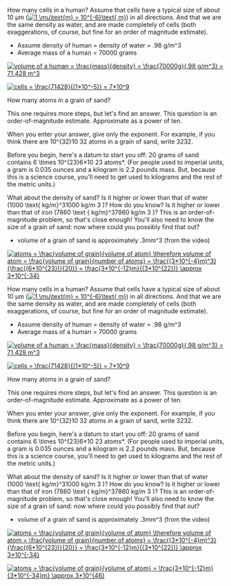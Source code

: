 How many cells in a human? Assume that cells have a typical size of about 10 µm (<a href="https://www.codecogs.com/eqnedit.php?latex=1&space;\mu\text{m}&space;=&space;10^{-6}\text{&space;m}" target="_blank"><img src="https://latex.codecogs.com/gif.latex?1&space;\mu\text{m}&space;=&space;10^{-6}\text{&space;m}" title="1 \mu\text{m} = 10^{-6}\text{ m}" /></a>) in all directions. And that we are the same density as water, and are made completely of cells (both exaggerations, of course, but fine for an order of magnitude estimate).

* Assume density of human = density of water = .98 g/m^3
* Average mass of a human = 70000 grams

<a href="https://www.codecogs.com/eqnedit.php?latex=volume&space;of&space;a&space;human&space;=&space;\frac{mass}{density}&space;=&space;\frac{70000g}{.98&space;g/m^3}&space;=&space;71,428&space;m^3" target="_blank"><img src="https://latex.codecogs.com/gif.latex?volume&space;of&space;a&space;human&space;=&space;\frac{mass}{density}&space;=&space;\frac{70000g}{.98&space;g/m^3}&space;=&space;71,428&space;m^3" title="volume of a human = \frac{mass}{density} = \frac{70000g}{.98 g/m^3} = 71,428 m^3" /></a>

<a href="https://www.codecogs.com/eqnedit.php?latex=cells&space;=&space;\frac{71428}{(1*10^-5)}&space;=&space;7*10^9" target="_blank"><img src="https://latex.codecogs.com/gif.latex?cells&space;=&space;\frac{71428}{(1*10^-5)}&space;=&space;7*10^9" title="cells = \frac{71428}{(1*10^-5)} = 7*10^9" /></a>

How many atoms in a grain of sand?

This one requires more steps, but let's find an answer. This question is an order-of-magnitude estimate. Approximate as a power of ten.

When you enter your answer, give only the exponent. For example, if you think there are 10^{32}10
32
  atoms in a grain of sand, write 3232.

Before you begin, here's a datum to start you off: 20 grams of sand contains 6 \times 10^{23}6×10
23
 atoms*. (For people used to imperial units, a gram is 0.035 ounces and a kilogram is 2.2 pounds mass. But, because this is a science course, you'll need to get used to kilograms and the rest of the metric units.)

What about the density of sand? Is it higher or lower than that of water (1000 \text{ kg/m}^31000 kg/m
3
 )? How do you know? Is it higher or lower than that of iron (7860 \text { kg/m}^37860 kg/m 
3
 )? This is an order-of-magnitude problem, so that's close enough! You'll also need to know the size of a grain of sand: now where could you possibly find that out?

 * volume of a grain of sand is approximately .3mm^3 (from the video)

 <a href="https://www.codecogs.com/eqnedit.php?latex=atoms&space;=&space;\frac{volume&space;of&space;grain}{volume&space;of&space;atom}&space;\therefore&space;volume&space;of&space;atom&space;=&space;\frac{volume&space;of&space;grain}{number&space;of&space;atoms}&space;=&space;\frac{(3*10^{-4}m)^3}{\frac{(6*10^{23})}{20}}&space;=&space;\frac{3*10^{-12}m}{(3*10^{22})}&space;\approx&space;3*10^{-34}" target="_blank"><img src="https://latex.codecogs.com/gif.latex?atoms&space;=&space;\frac{volume&space;of&space;grain}{volume&space;of&space;atom}&space;\therefore&space;volume&space;of&space;atom&space;=&space;\frac{volume&space;of&space;grain}{number&space;of&space;atoms}&space;=&space;\frac{(3*10^{-4}m)^3}{\frac{(6*10^{23})}{20}}&space;=&space;\frac{3*10^{-12}m}{(3*10^{22})}&space;\approx&space;3*10^{-34}" title="atoms = \frac{volume of grain}{volume of atom} \therefore volume of atom = \frac{volume of grain}{number of atoms} = \frac{(3*10^{-4}m)^3}{\frac{(6*10^{23})}{20}} = \frac{3*10^{-12}m}{(3*10^{22})} \approx 3*10^{-34}" /></a>

How many cells in a human? Assume that cells have a typical size of about 10 µm (<a href="https://www.codecogs.com/eqnedit.php?latex=1&space;\mu\text{m}&space;=&space;10^{-6}\text{&space;m}" target="_blank"><img src="https://latex.codecogs.com/gif.latex?1&space;\mu\text{m}&space;=&space;10^{-6}\text{&space;m}" title="1 \mu\text{m} = 10^{-6}\text{ m}" /></a>) in all directions. And that we are the same density as water, and are made completely of cells (both exaggerations, of course, but fine for an order of magnitude estimate).

* Assume density of human = density of water = .98 g/m^3
* Average mass of a human = 70000 grams

<a href="https://www.codecogs.com/eqnedit.php?latex=volume&space;of&space;a&space;human&space;=&space;\frac{mass}{density}&space;=&space;\frac{70000g}{.98&space;g/m^3}&space;=&space;71,428&space;m^3" target="_blank"><img src="https://latex.codecogs.com/gif.latex?volume&space;of&space;a&space;human&space;=&space;\frac{mass}{density}&space;=&space;\frac{70000g}{.98&space;g/m^3}&space;=&space;71,428&space;m^3" title="volume of a human = \frac{mass}{density} = \frac{70000g}{.98 g/m^3} = 71,428 m^3" /></a>

<a href="https://www.codecogs.com/eqnedit.php?latex=cells&space;=&space;\frac{71428}{(1*10^-5)}&space;=&space;7*10^9" target="_blank"><img src="https://latex.codecogs.com/gif.latex?cells&space;=&space;\frac{71428}{(1*10^-5)}&space;=&space;7*10^9" title="cells = \frac{71428}{(1*10^-5)} = 7*10^9" /></a>

How many atoms in a grain of sand?

This one requires more steps, but let's find an answer. This question is an order-of-magnitude estimate. Approximate as a power of ten.

When you enter your answer, give only the exponent. For example, if you think there are 10^{32}10
32
  atoms in a grain of sand, write 3232.

Before you begin, here's a datum to start you off: 20 grams of sand contains 6 \times 10^{23}6×10
23
 atoms*. (For people used to imperial units, a gram is 0.035 ounces and a kilogram is 2.2 pounds mass. But, because this is a science course, you'll need to get used to kilograms and the rest of the metric units.)

What about the density of sand? Is it higher or lower than that of water (1000 \text{ kg/m}^31000 kg/m
3
 )? How do you know? Is it higher or lower than that of iron (7860 \text { kg/m}^37860 kg/m
3
 )? This is an order-of-magnitude problem, so that's close enough! You'll also need to know the size of a grain of sand: now where could you possibly find that out?

 * volume of a grain of sand is approximately .3mm^3 (from the video)

 <a href="https://www.codecogs.com/eqnedit.php?latex=atoms&space;=&space;\frac{volume&space;of&space;grain}{volume&space;of&space;atom}&space;\therefore&space;volume&space;of&space;atom&space;=&space;\frac{volume&space;of&space;grain}{number&space;of&space;atoms}&space;=&space;\frac{(3*10^{-4}m)^3}{\frac{(6*10^{23})}{20}}&space;=&space;\frac{3*10^{-12}m}{(3*10^{22})}&space;\approx&space;3*10^{-34}" target="_blank"><img src="https://latex.codecogs.com/gif.latex?atoms&space;=&space;\frac{volume&space;of&space;grain}{volume&space;of&space;atom}&space;\therefore&space;volume&space;of&space;atom&space;=&space;\frac{volume&space;of&space;grain}{number&space;of&space;atoms}&space;=&space;\frac{(3*10^{-4}m)^3}{\frac{(6*10^{23})}{20}}&space;=&space;\frac{3*10^{-12}m}{(3*10^{22})}&space;\approx&space;3*10^{-34}" title="atoms = \frac{volume of grain}{volume of atom} \therefore volume of atom = \frac{volume of grain}{number of atoms} = \frac{(3*10^{-4}m)^3}{\frac{(6*10^{23})}{20}} = \frac{3*10^{-12}m}{(3*10^{22})} \approx 3*10^{-34}" /></a>

<a href="https://www.codecogs.com/eqnedit.php?latex=atoms&space;=&space;\frac{volume&space;of&space;grain}{volume&space;of&space;atom}&space;=&space;\frac{3*10^{-12}m}{3*10^{-34}m}&space;\approx&space;3*10^{46}" target="_blank"><img src="https://latex.codecogs.com/gif.latex?atoms&space;=&space;\frac{volume&space;of&space;grain}{volume&space;of&space;atom}&space;=&space;\frac{3*10^{-12}m}{3*10^{-34}m}&space;\approx&space;3*10^{46}" title="atoms = \frac{volume of grain}{volume of atom} = \frac{3*10^{-12}m}{3*10^{-34}m} \approx 3*10^{46}" /></a>
